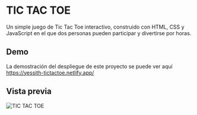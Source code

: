 # TIC TAC TOE

Un simple juego de Tic Tac Toe interactivo, construido con HTML, CSS y JavaScript en el que dos personas pueden participar y divertirse por horas.

## Demo
La demostración del despliegue de este proyecto se puede ver aquí
https://yessith-tictactoe.netlify.app/

## Vista previa
![TIC TAC TOE](https://user-images.githubusercontent.com/25351982/127695394-d81627c1-b387-46f8-a5c5-4760cca480c0.png)

